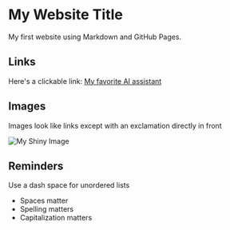 # My Website Title

My first website using Markdown and GitHub Pages.

## Links

Here's a clickable link: [My favorite AI assistant](https://chat.openai.com/)

## Images

Images look like links except with an exclamation directly in front

![My Shiny Image](https://raw.githubusercontent.com/denisecase/pyshiny-penguins-dashboard-express/main/images/LocalAppRunning.JPG)

## Reminders

Use a dash space for unordered lists

- Spaces matter
- Spelling matters
- Capitalization matters

